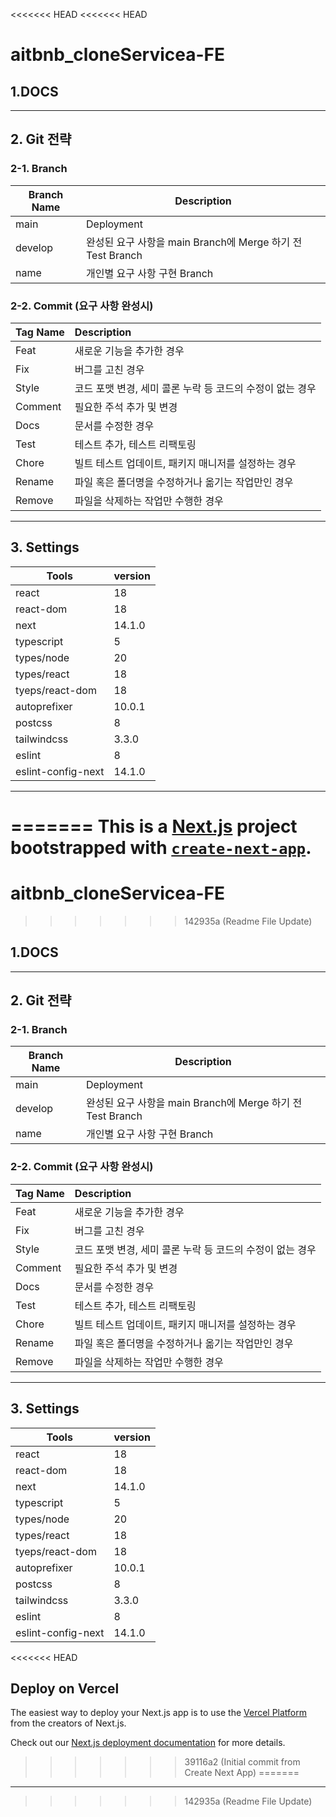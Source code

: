 <<<<<<< HEAD
<<<<<<< HEAD
# aitbnb_cloneServicea-FE

## 1.DOCS

---

## 2. Git 전략

### 2-1. Branch

| Branch Name | Description                                                |
| ----------- | ---------------------------------------------------------- |
| main        | Deployment                                                 |
| develop     | 완성된 요구 사항을 main Branch에 Merge 하기 전 Test Branch |
| name        | 개인별 요구 사항 구현 Branch                               |

### 2-2. Commit (요구 사항 완성시)

| Tag Name | Description                                               |
| -------- | :-------------------------------------------------------- |
| Feat     | 새로운 기능을 추가한 경우                                 |
| Fix      | 버그를 고친 경우                                          |
| Style    | 코드 포맷 변경, 세미 콜론 누락 등 코드의 수정이 없는 경우 |
| Comment  | 필요한 주석 추가 및 변경                                  |
| Docs     | 문서를 수정한 경우                                        |
| Test     | 테스트 추가, 테스트 리팩토링                              |
| Chore    | 빌트 테스트 업데이트, 패키지 매니저를 설정하는 경우       |
| Rename   | 파일 혹은 폴더명을 수정하거나 옮기는 작업만인 경우        |
| Remove   | 파일을 삭제하는 작업만 수행한 경우                        |

---

## 3. Settings

| Tools              | version |
| ------------------ | ------- |
| react              | 18      |
| react-dom          | 18      |
| next               | 14.1.0  |
| typescript         | 5       |
| types/node         | 20      |
| types/react        | 18      |
| tyeps/react-dom    | 18      |
| autoprefixer       | 10.0.1  |
| postcss            | 8       |
| tailwindcss        | 3.3.0   |
| eslint             | 8       |
| eslint-config-next | 14.1.0  |

---
=======
This is a [Next.js](https://nextjs.org/) project bootstrapped with [`create-next-app`](https://github.com/vercel/next.js/tree/canary/packages/create-next-app).
=======
# aitbnb_cloneServicea-FE
>>>>>>> 142935a (Readme File Update)

## 1.DOCS

---

## 2. Git 전략

### 2-1. Branch

| Branch Name | Description                                                |
| ----------- | ---------------------------------------------------------- |
| main        | Deployment                                                 |
| develop     | 완성된 요구 사항을 main Branch에 Merge 하기 전 Test Branch |
| name        | 개인별 요구 사항 구현 Branch                               |

### 2-2. Commit (요구 사항 완성시)

| Tag Name | Description                                               |
| -------- | :-------------------------------------------------------- |
| Feat     | 새로운 기능을 추가한 경우                                 |
| Fix      | 버그를 고친 경우                                          |
| Style    | 코드 포맷 변경, 세미 콜론 누락 등 코드의 수정이 없는 경우 |
| Comment  | 필요한 주석 추가 및 변경                                  |
| Docs     | 문서를 수정한 경우                                        |
| Test     | 테스트 추가, 테스트 리팩토링                              |
| Chore    | 빌트 테스트 업데이트, 패키지 매니저를 설정하는 경우       |
| Rename   | 파일 혹은 폴더명을 수정하거나 옮기는 작업만인 경우        |
| Remove   | 파일을 삭제하는 작업만 수행한 경우                        |

---

## 3. Settings

| Tools              | version |
| ------------------ | ------- |
| react              | 18      |
| react-dom          | 18      |
| next               | 14.1.0  |
| typescript         | 5       |
| types/node         | 20      |
| types/react        | 18      |
| tyeps/react-dom    | 18      |
| autoprefixer       | 10.0.1  |
| postcss            | 8       |
| tailwindcss        | 3.3.0   |
| eslint             | 8       |
| eslint-config-next | 14.1.0  |

<<<<<<< HEAD
## Deploy on Vercel

The easiest way to deploy your Next.js app is to use the [Vercel Platform](https://vercel.com/new?utm_medium=default-template&filter=next.js&utm_source=create-next-app&utm_campaign=create-next-app-readme) from the creators of Next.js.

Check out our [Next.js deployment documentation](https://nextjs.org/docs/deployment) for more details.
>>>>>>> 39116a2 (Initial commit from Create Next App)
=======
---
>>>>>>> 142935a (Readme File Update)
